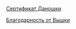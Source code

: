 [Сертификат Даношки](https://github.com/ferscalone/ferscalone/blob/main/дипломы%20и%20прочие%20бумаги/сертификат_dano.pdf)

[Благодарность от Вышки](https://github.com/ferscalone/ferscalone/blob/main/дипломы%20и%20прочие%20бумаги/благодарность.pdf)
